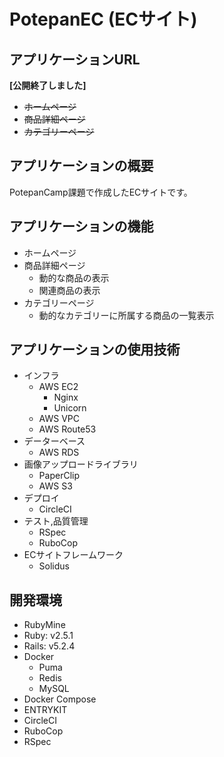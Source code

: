 # PotepanEC (ECサイト)

## アプリケーションURL

<!--
- ホームページ：[http://www.stylishcoffee.work/potepan](http://www.stylishcoffee.work/potepan)
- 商品詳細ページ：[http://www.stylishcoffee.work/potepan/products/1](http://www.stylishcoffee.work/potepan/products/1)
- カテゴリーページ：[http://www.stylishcoffee.work/potepan/categories/1](http://www.stylishcoffee.work/potepan/categories/1)
-->

**[公開終了しました]**
- ~~ホームページ~~
- ~~商品詳細ページ~~
- ~~カテゴリーページ~~

## アプリケーションの概要

PotepanCamp課題で作成したECサイトです。

## アプリケーションの機能

- ホームページ
- 商品詳細ページ
    - 動的な商品の表示
    - 関連商品の表示
- カテゴリーページ
    - 動的なカテゴリーに所属する商品の一覧表示
    
## アプリケーションの使用技術

- インフラ
    - AWS EC2
        - Nginx
        - Unicorn
    - AWS VPC
    - AWS Route53
- データーベース
    - AWS RDS
- 画像アップロードライブラリ
    - PaperClip
    - AWS S3
- デプロイ
    - CircleCI
- テスト,品質管理
    - RSpec
    - RuboCop
- ECサイトフレームワーク
    - Solidus

## 開発環境
- RubyMine
- Ruby: v2.5.1
- Rails: v5.2.4
- Docker
    - Puma
    - Redis
    - MySQL
- Docker Compose
- ENTRYKIT
- CircleCI
- RuboCop
- RSpec
